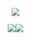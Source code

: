 <div style="display: flex; justify-content: center;">
<img src="http://github-profile-summary-cards.vercel.app/api/cards/profile-details?username=riccbru&theme=github_dark" />
</div>

<br>

<div style="display: flex; justify-content: center; align-items: center;">
  <img src="http://github-profile-summary-cards.vercel.app/api/cards/repos-per-language?username=riccbru&theme=github_dark" />
  <img src="http://github-profile-summary-cards.vercel.app/api/cards/stats?username=riccbru&theme=github_dark" />
</div>
